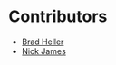 # Contributors

* [Brad Heller](https://github.com/bradhe)
* [Nick James](https://github.com/nicksort)
